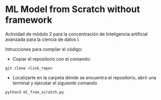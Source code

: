 # ML Model from Scratch without framework
Actividad de módulo 2 para la concentración de Inteligencia artificial avanzada para la ciencia de datos I.

Intrucciones para compilar el código:
- Copiar el repositorio con el comando:
```
git clone <link_repo>
```
- Localizarte en la carpeta dónde se encuentra el repositorio, abrir una terminal y ejecutar el siguiente comando
 ```
 python3 ml_from_scratch.py
 ```
 


